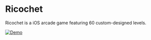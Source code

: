 # Ricochet

Ricochet is a iOS arcade game featuring 60 custom-designed levels.

[![Demo](preview.gif)](https://youtu.be/FJVfwgJHBCk)
